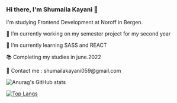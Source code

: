 ### Hi there, I'm Shumaila Kayani 👋



 I'm studying Frontend Development at Noroff in Bergen.
 
<p> 🔭 I’m currently working on my semester project for my second year </p>
 <p>🌱 I’m currently learning  SASS and REACT </p>
 <p>📚 Completing my studies in june.2022</p>
<p> 💌 Contact me : shumailakayani059@gmail.com</p>
 
 
 
 ![Anurag's GitHub stats](https://github-readme-stats.vercel.app/api?username=shumailakayani06&show_icons=true&theme=tokyonight)
 
 [![Top Langs](https://github-readme-stats.vercel.app/api/top-langs/?username=shumailakayani06&layout=compact)](https://github.com/shumaila/github-readme-stats)


